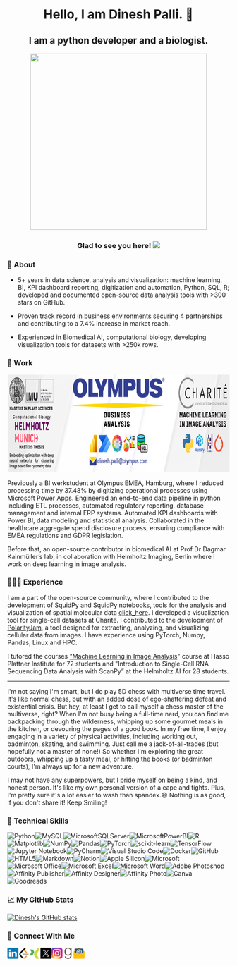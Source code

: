 <!-- <p align="center">

<img width= "2475" height="235" src="https://user-images.githubusercontent.com/62892012/210447754-78ce2218-a970-43dd-a115-987700aa330c.png" alt="my banner">

</p> -->

<h1 align="center"> Hello, I am Dinesh Palli. 👋</h1>
<h2 align="center"> I am a python developer and a biologist.</h2>


<p align="center">
    <img width="400" height="400" src="https://user-images.githubusercontent.com/62892012/210447937-adf29dd9-60e5-40c0-8d00-57d7e39d8d68.png" />
</p>

<h3 align="center"> Glad to see you here! <img src="https://api.visitorbadge.io/api/visitors?path=https%3A%2F%2Fgithub.com%2Fdineshpalli%2F&label=Visitors&labelColor=%23ff8a65&countColor=%232ccce4&style=plastic" /> </h3>

<h3> 📜 About </h3>

* 5+ years in data science, analysis and visualization: machine learning, BI, KPI dashboard reporting, digitization and automation, Python, SQL, R; developed and documented open-source data analysis tools with >300 stars on GitHub.

* Proven track record in business environments securing 4 partnerships and contributing to a 7.4% increase in market reach.

* Experienced in Biomedical AI, computational biology, developing visualization tools for datasets with >250k rows.

<h3> 📍 Work </h3>
<p align=”center”>
    <img width= "2475" height="220" src="https://github.com/dineshpalli/dineshpalli/blob/main/imagesandicons/LinkedInBanner.png?raw=true" alt="my banner">
</p>
Previously a BI werkstudent at Olympus EMEA, Hamburg, where I reduced processing time by 37.48% by digitizing operational processes using Microsoft Power Apps. Engineered an end-to-end data pipeline in python including ETL processes, automated regulatory reporting, database management and internal ERP systems. Automated KPI dashboards with Power BI, data modeling and statistical analysis. Collaborated in the healthcare aggregate spend disclosure process, ensuring compliance with EMEA regulations and GDPR legislation.

Before that, an open-source contributor in biomedical AI at Prof Dr Dagmar Kainmüller’s lab, in collaboration with Helmholtz Imaging, Berlin where I work on deep learning in image analysis.
<h3> 🧑🏻‍💻 Experience </h3>
<p>I am a part of the open-source community, where I contributed to the development of SquidPy and SquidPy notebooks, tools for the analysis and visualization of spatial molecular data <a href="https://github.com/scverse/squidpy/blob/main/squidpy/read/_read.py" target="_blank" rel="noopener noreferrer">click_here</a>. I developed a visualization tool for single-cell datasets at Charité. I contributed to the development of <a href="https://polarityjam.readthedocs.io/en/latest/" target="_blank" rel="noopener noreferrer">PolarityJam</a>, a tool designed for extracting, analyzing, and visualizing cellular data from images. I have experience using PyTorch, Numpy, Pandas, Linux and HPC.</p>

<p>I tutored the courses <a href="https://hpi.de/studium/im-studium/lehrveranstaltungen/digital-health-ma/lehrveranstaltung/sose-23-3796-machine-learning-for-image-analysis.html" target="_blank" rel="noopener noreferrer"> "Machine Learning in Image Analysis</a>" course at Hasso Plattner Institute for 72 students and "Introduction to Single-Cell RNA Sequencing Data Analysis with ScanPy” at the Helmholtz AI for 28 students.</p>

<!-- <p>Additionally, I enjoy hands-on work in the lab. </p> -->

----

<p> I'm not saying I'm smart, but I do play 5D chess with multiverse time travel. It's like normal chess, but with an added dose of ego-shattering defeat and existential crisis. But hey, at least I get to call myself a chess master of the multiverse, right? When I'm not busy being a full-time nerd, you can find me backpacking through the wilderness, whipping up some gourmet meals in the kitchen, or devouring the pages of a good book. In my free time, I enjoy engaging in a variety of physical activities, including working out, badminton, skating, and swimming. Just call me a jack-of-all-trades (but hopefully not a master of none!) So whether I'm exploring the great outdoors, whipping up a tasty meal, or hitting the books (or badminton courts), I'm always up for a new adventure.</p>

<p> I may not have any superpowers, but I pride myself on being a kind, and honest person. It's like my own personal version of a cape and tights. Plus, I'm pretty sure it's a lot easier to wash than spandex.😅 Nothing is as good, if you don't share it! Keep Smiling! </p>

### 💼 Technical Skills
![Python](https://img.shields.io/badge/python-3670A0?style=for-the-badge&logo=python&logoColor=ffdd54)![MySQL](https://img.shields.io/badge/mysql-%2300f.svg?style=for-the-badge&logo=mysql&logoColor=white)![MicrosoftSQLServer](https://img.shields.io/badge/Microsoft%20SQL%20Sever-CC2927?style=for-the-badge&logo=microsoft%20sql%20server&logoColor=white)![MicrosoftPowerBI](https://img.shields.io/badge/PowerBI-F2C811?style=for-the-badge&logo=Power%20BI&logoColor=white)![R](https://img.shields.io/badge/r-%23276DC3.svg?style=for-the-badge&logo=r&logoColor=white)![Matplotlib](https://img.shields.io/badge/Matplotlib-%23ffffff.svg?style=for-the-badge&logo=Matplotlib&logoColor=black)![NumPy](https://img.shields.io/badge/numpy-%23013243.svg?style=for-the-badge&logo=numpy&logoColor=white)![Pandas](https://img.shields.io/badge/pandas-%23150458.svg?style=for-the-badge&logo=pandas&logoColor=white)![PyTorch](https://img.shields.io/badge/PyTorch-%23EE4C2C.svg?style=for-the-badge&logo=PyTorch&logoColor=white)![scikit-learn](https://img.shields.io/badge/scikit--learn-%23F7931E.svg?style=for-the-badge&logo=scikit-learn&logoColor=white)![TensorFlow](https://img.shields.io/badge/TensorFlow-%23FF6F00.svg?style=for-the-badge&logo=TensorFlow&logoColor=white)![Jupyter Notebook](https://img.shields.io/badge/jupyter-%23FA0F00.svg?style=for-the-badge&logo=jupyter&logoColor=white)![PyCharm](https://img.shields.io/badge/pycharm-143?style=for-the-badge&logo=pycharm&logoColor=black&color=black&labelColor=green)![Visual Studio Code](https://img.shields.io/badge/Visual%20Studio%20Code-0078d7.svg?style=for-the-badge&logo=visual-studio-code&logoColor=white)![Docker](https://img.shields.io/badge/Docker-2CA5E0?style=for-the-badge&logo=docker&logoColor=white)![GitHub](https://img.shields.io/badge/github-%23121011.svg?style=for-the-badge&logo=github&logoColor=white)![HTML5](https://img.shields.io/badge/html5-%23E34F26.svg?style=for-the-badge&logo=html5&logoColor=white)![Markdown](https://img.shields.io/badge/markdown-%23000000.svg?style=for-the-badge&logo=markdown&logoColor=white)![Notion](https://img.shields.io/badge/Notion-%23000000.svg?style=for-the-badge&logo=notion&logoColor=white)![Apple Silicon](https://img.shields.io/badge/apple%20silicon-333333?style=for-the-badge&logo=apple&logoColor=white)![Microsoft](https://img.shields.io/badge/Microsoft-0078D4?style=for-the-badge&logo=microsoft&logoColor=white)![Microsoft Office](https://img.shields.io/badge/Microsoft_Office-D83B01?style=for-the-badge&logo=microsoft-office&logoColor=white)![Microsoft Excel](https://img.shields.io/badge/Microsoft_Excel-217346?style=for-the-badge&logo=microsoft-excel&logoColor=white)![Microsoft Word](https://img.shields.io/badge/Microsoft_Word-2B579A?style=for-the-badge&logo=microsoft-word&logoColor=white)![Adobe Photoshop](https://img.shields.io/badge/adobe%20photoshop-%2331A8FF.svg?style=for-the-badge&logo=adobe%20photoshop&logoColor=white)![Affinity Publisher](https://img.shields.io/badge/affinitypublisher-red.svg?style=for-the-badge&logo=affinity-publisher&logoColor=white)![Affinity Designer](https://img.shields.io/badge/affinity%20desginer-%231B72BE.svg?style=for-the-badge&logo=affinity-designer&logoColor=white)![Affinity Photo](https://img.shields.io/badge/affinityphoto-%237E4DD2.svg?style=for-the-badge&logo=affinity-photo&logoColor=white)![Canva](https://img.shields.io/badge/Canva-%2300C4CC.svg?style=for-the-badge&logo=Canva&logoColor=white)![Goodreads](https://img.shields.io/badge/Goodreads-372213?style=for-the-badge&logo=goodreads&logoColor=white)

### 📈 My GitHub Stats
<!--

<img height="180em" src="https://github-readme-stats.vercel.app/api?username=dineshpalli&show_icons=true&hide_border=true&&count_private=true&include_all_commits=true" />

-->

[![Dinesh's GitHub stats](https://github-readme-stats.vercel.app/api?username=dineshpalli&count_private=true&show_icons=true&theme=dracula)](https://github.com/dineshpalli/)


### 🤝 Connect With Me
<a href="https://www.linkedin.com/in/dineshpalli/"><img width="25" height="25" align="left" src="https://github.com/dineshpalli/dineshpalli/blob/main/imagesandicons/LinkedIn_Icon.png" alt="DineshPalli | LinkedIn" width="21px"/></a>     <a href="https://leetcode.com/DineshPalli/"><img width="25" height="25" align="left" src="https://github.com/dineshpalli/dineshpalli/blob/main/imagesandicons/LeetCode_Icon.png" alt="Dinesh_Palli | LeetCode" width="21px"/></a>       <a href="https://www.xing.com/profile/Dinesh_Palli"><img width="25" height="25" align="left" src="https://github.com/dineshpalli/dineshpalli/blob/main/imagesandicons/Xing_Icon.png" alt="Dinesh_Palli | Xing" width="21px"/></a>       <a href="https://x.com/Dinesh_Palli"><img width="25" height="25" align="left" src="https://github.com/dineshpalli/dineshpalli/blob/main/imagesandicons/X_Icon.png" alt="Dinesh_Palli | X" width="21px"/></a>        <a href="https://www.instagram.com/dinesh_palli/"><img width="25" height="25" align="left" src="https://github.com/dineshpalli/dineshpalli/blob/main/imagesandicons/Instagram_Icon.png" alt="Dinesh Palli | Instagram" width="21px"/></a>       <a href="https://www.goodreads.com/dineshpalli"><img width="25" height="25" align="left" src="https://github.com/dineshpalli/dineshpalli/blob/main/imagesandicons/Goodreads_icon.png" alt="Dinesh Palli | Goodreads" width="21px"/></a>     <a href="mailto:kpkdkr@duck.com"><img width="25" height="25" align="left" src="https://github.com/dineshpalli/dineshpalli/blob/main/imagesandicons/Email_Logo.png" alt="Dinesh Palli | Email" width="21px"/></a>